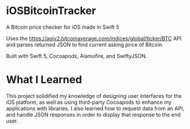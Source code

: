 # iOSBitcoinTracker
A Bitcoin price checker for iOS made in Swift 5

Uses the https://apiv2.bitcoinaverage.com/indices/global/ticker/BTC API and parses returned JSON to find current asking price of Bitcoin.

Built with Swift 5, Cocoapods, Alamofire, and SwiftyJSON.

# What I Learned
This project solidified my knowledge of designing user interfaces for the iOS platform, as well as using third-party Cocoapods to enhance my applications with libraries. I also learned how to request data from an API, and handle JSON responses in order to display that response to the end user.
